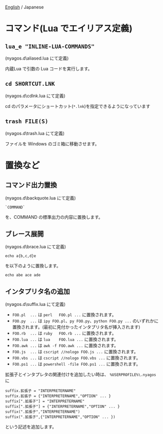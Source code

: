 [English](./08-LuaScripts_en.md) / Japanese

コマンド(Lua でエイリアス定義)
===============================

`lua_e "INLINE-LUA-COMMANDS"` 
----------------------------
(nyagos.d\aliased.lua にて定義) 

内蔵Lua で引数の Lua コードを実行します。

`cd SHORTCUT.LNK`
-----------------
(nyagos.d\cdlnk.lua にて定義)

cd のパラメータにショートカット(`*.lnk`)を指定できるようになっています

`trash FILE(S)`
---------------
(nyagos.d\trash.lua にて定義)

ファイルを Windows のゴミ箱に移動させます。

置換など
========

コマンド出力置換
----------------
(nyagos.d\backquote.lua にて定義)

    `COMMAND`

を、COMMAND の標準出力の内容に置換します。

ブレース展開
------------
(nyagos.d\brace.lua にて定義)

    echo a{b,c,d}e

を以下のように置換します。

    echo abe ace ade

インタプリタ名の追加
--------------------
(nyagos.d\suffix.lua にて定義)

- `FOO.pl  ...` は `perl   FOO.pl ...` に置換されます。
- `FOO.py  ...` は `ipy FOO.pl`、`py FOO.py`、`python FOO.py ...` のいずれかに置換されます。(最初に見付かったインタプリタ名が挿入されます)
- `FOO.rb  ...` は `ruby   FOO.rb ...` に置換されます。
- `FOO.lua ...` は `lua    FOO.lua ...` に置換されます。
- `FOO.awk ...` は `awk -f FOO.awk ...` に置換されます。
- `FOO.js  ...` は `cscript //nologo FOO.js ...` に置換されます。
- `FOO.vbs ...` は `cscript //nologo FOO.vbs ...` に置換されます。
- `FOO.ps1 ...` は `powershell -file FOO.ps1 ...` に置換されます。

拡張子とインタプレタの関連付けを追加したい時は、
`%USERPROFILE%\.nyagos` に

    suffix.拡張子 = "INTERPRETERNAME"
    suffix.拡張子 = {"INTERPRETERNAME","OPTION" ... }
    suffix[".拡張子"] = "INTERPRETERNAME"
    suffix[".拡張子"] = {"INTERPRETERNAME","OPTION" ... }
    suffix(".拡張子","INTERPRETERNAME")
    suffix(".拡張子",{"INTERPRETERNAME","OPTION" ... })

という記述を追加します。

<!-- set:fenc=utf8: -->
